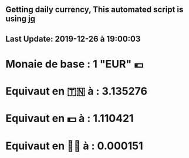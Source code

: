 ## Getting daily currency, This automated script is using [jq](https://stedolan.github.io/jq/)
## Last Update:  2019-12-26 à 19:00:03
 # Monaie de base : 1 "EUR" 💶 
 # Equivaut en 🇹🇳 à :  3.135276 
 # Equivaut en 💵 à : 1.110421
 # Equivaut en 🐱‍💻 à :  0.000151
